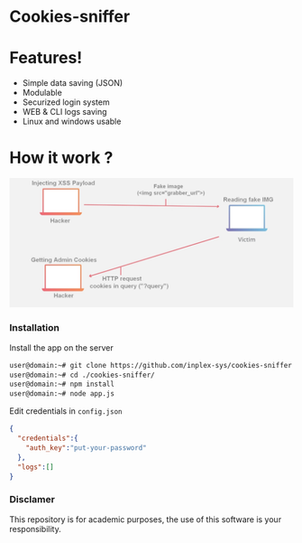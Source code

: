 # Cookies-sniffer

# Features!

  - Simple data saving (JSON)
  - Modulable
  - Securized login system
  - WEB & CLI logs saving
  - Linux and windows usable

# How it work ?
![alt text](https://github.com/inplex-sys/cookies-sniffer/blob/main/img/cookies-sniffer.jpg?raw=true)

### Installation

Install the app on the server
```sh
user@domain:~# git clone https://github.com/inplex-sys/cookies-sniffer.git
user@domain:~# cd ./cookies-sniffer/
user@domain:~# npm install
user@domain:~# node app.js
```

Edit credentials in `config.json`
```json
{
  "credentials":{
    "auth_key":"put-your-password"
  },
  "logs":[]
}
```

### Disclamer
This repository is for academic purposes, the use of this software is your responsibility.
